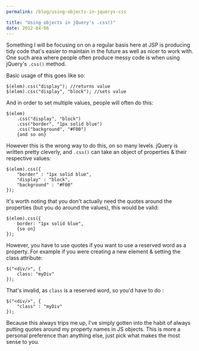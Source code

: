 ```yaml
---
permalink: /blog/using-objects-in-jquerys-css

title: "Using objects in jQuery's .css()"
date: 2012-04-06
---
```


Something I will be focusing on on a regular basis here at JSP is producing tidy code that's easier to maintain in the future as well as nicer to work with. One such area where people often produce messy code is when using jQuery's `.css()` method.

Basic usage of this goes like so:

    $(elem).css("display"); //returns value
    $(elem).css("display", "block"); //sets value

And in order to set multiple values, people will often do this:

    $(elem)
    	.css("display", "block")
    	.css("border", "1px solid blue")
    	.css("background", "#F00")
    	{and so on}


However this is the wrong way to do this, on so many levels. jQuery is written pretty cleverly, and `.css()` can take an object of properties & their respective values:

    $(elem).css({
    	"border" : "1px solid blue",
    	"display" : "block",
    	"background" : "#F00"
    });

It's worth noting that you don't actually need the quotes around the properties (but you do around the values), this would be valid:

    $(elem).css({
    	border: "1px solid blue",
    	{so on}
    });

However, you have to use quotes if you want to use a reserved word as a property. For example if you were creating a new element & setting the class attribute:

    $("<div/>", {
    	class: "myDiv"
    });

That's invalid, as `class` is a reserved word, so you'd have to do :

    $("<div/>", {
    	"class" : "myDiv"
    });

Because this always trips me up, I've simply gotten into the habit of always putting quotes around my property names in JS objects. This is more a personal preference than anything else, just pick what makes the most sense to you.
